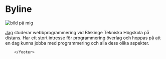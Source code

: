 Byline
===============


<footer class ="site-byline">
            <img src="img/me.jpg" class="left-mini" alt="bild på mig">
        <p><a href="https://github.com/Deel18">Jag</a> studerar webbprogrammering
            vid Blekinge Tekniska Högskola på distans.
            Har ett stort intresse för programmering överlag
            och hoppas på att en dag kunna jobba med
            programmering och alla dess olika aspekter.
        </p>


        </footer>
